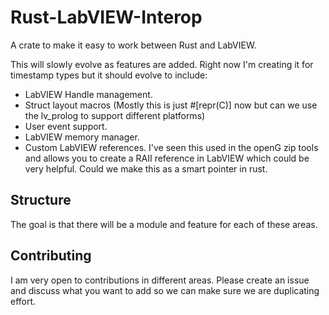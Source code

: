 # Rust-LabVIEW-Interop

A crate to make it easy to work between Rust and LabVIEW.

This will slowly evolve as features are added. Right now I'm creating it for timestamp types but it should evolve to include:

* LabVIEW Handle management.
* Struct layout macros (Mostly this is just #[repr(C)] now but can we use the lv_prolog to support different platforms)
* User event support.
* LabVIEW memory manager.
* Custom LabVIEW references. I've seen this used in the openG zip tools and allows you to create a RAII reference in LabVIEW which could be very helpful. Could we make this as a smart pointer in rust.

## Structure

The goal is that there will be a module and feature for each of these areas.

## Contributing

I am very open to contributions in different areas. Please create an issue and discuss what you want to add so we can make sure we are duplicating effort.

